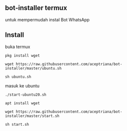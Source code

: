 ## bot-installer termux

untuk mempermudah instal Bot WhatsApp

## Install

buka termux

```
pkg install wget

wget https://raw.githubusercontent.com/aceptriana/bot-installer/master/ubuntu.sh

sh ubuntu.sh
```
masuk ke ubuntu

```
./start-ubuntu20.sh

apt install wget

wget https://raw.githubusercontent.com/aceptriana/bot-installer/master/start.sh

sh start.sh

```
